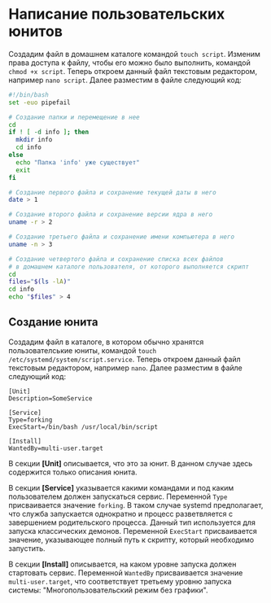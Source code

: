 # Написание пользовательских юнитов
Создадим файл в домашнем каталоге командой `touch script`.
Изменим права доступа к файлу, чтобы его можно было выполнить, командой `chmod +x script`.
Теперь откроем данный файл текстовым редактором, например `nano script`.
Далее разместим в файле следующий код:
```bash
#!/bin/bash
set -euo pipefail

# Создание папки и перемещение в нее
cd
if ! [ -d info ]; then
  mkdir info
  cd info
else
  echo "Папка 'info' уже существует"
  exit
fi

# Создание первого файла и сохранение текущей даты в него
date > 1

# Создание второго файла и сохранение версии ядра в него
uname -r > 2

# Создание третьего файла и сохранение имени компьютера в него
uname -n > 3

# Создание четвертого файла и сохранение списка всех файлов
# в домашнем каталоге пользователя, от которого выполняется скрипт
cd
files="$(ls -lA)"
cd info
echo "$files" > 4
```

## Создание юнита
Создадим файл в каталоге, в котором обычно хранятся пользователськие юниты, командой `touch /etc/systemd/system/script.service`.
Теперь откроем данный файл текстовым редактором, например `nano`.
Далее разместим в файле следующий код:
```
[Unit]
Description=SomeService

[Service]
Type=forking
ExecStart=/bin/bash /usr/local/bin/script

[Install]
WantedBy=multi-user.target
```
В секции **[Unit]** описывается, что это за юнит. В данном случае здесь содержится только описания юнита.

В секции **[Service]** указывается какими командами и под каким пользователем должен запускаться сервис.
Переменной `Type` присваивается значение `forking`. В таком случае systemd предполагает,
что служба запускается однократно и процесс разветвляется с завершением родительского процесса.
Данный тип используется для запуска классических демонов.
Переменной `ExecStart` присваивается значение, указывающее полный путь к скрипту, который необходимо запустить.

В секции **[Install]** описывается, на каком уровне запуска должен стартовать сервис.
Переменной `WantedBy` присваивается значение `multi-user.target`, что соответствует третьему уровню запуска системы:
"Многопользовательский режим без графики".
